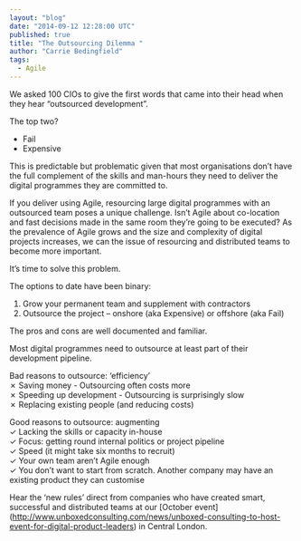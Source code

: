 ```yaml
---
layout: "blog"
date: "2014-09-12 12:28:00 UTC"
published: true
title: "The Outsourcing Dilemma "
author: "Carrie Bedingfield"
tags:
  - Agile
---
```


We asked 100 CIOs to give the first words that came into their head when they hear “outsourced development”.

The top two?

* Fail
* Expensive

This is predictable but problematic given that most organisations don’t have the full complement of the skills and man-hours they need to deliver the digital programmes they are committed to.

If you deliver using Agile, resourcing large digital programmes with an outsourced team poses a unique challenge. Isn’t Agile about co-location and fast decisions made in the same room they’re going to be executed? As the prevalence of Agile grows and the size and complexity of digital projects increases, we can the issue of resourcing and distributed teams to become more important.

It’s time to solve this problem.<br/>

The options to date have been binary:<br/>
1. Grow your permanent team and supplement with contractors<br/>
2. Outsource the project – onshore (aka Expensive) or offshore (aka Fail)

The pros and cons are well documented and familiar.<br/>

Most digital programmes need to outsource at least part of their development pipeline.<br/>

Bad reasons to outsource: ‘efficiency’<br/>
✗ Saving money - Outsourcing often costs more<br/>
✗ Speeding up development - Outsourcing is surprisingly slow<br/>
✗ Replacing existing people (and reducing costs)<br/>

Good reasons to outsource: augmenting<br/>
✓ Lacking the skills or capacity in-house<br/>
✓ Focus: getting round internal politics or project pipeline<br/>
✓ Speed (it might take six months to recruit)<br/>
✓ Your own team aren’t Agile enough<br/>
✓ You don’t want to start from scratch. Another company may have an existing product they can customise<br/>

Hear the ‘new rules’ direct from companies who have created smart, successful and distributed teams at our [October event] (http://www.unboxedconsulting.com/news/unboxed-consulting-to-host-event-for-digital-product-leaders) in Central London.
